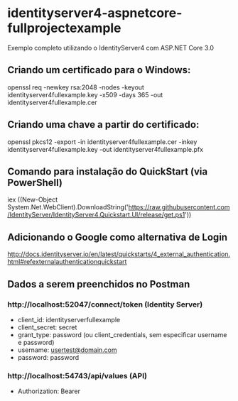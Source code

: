 # identityserver4-aspnetcore-fullprojectexample
Exemplo completo utilizando o IdentityServer4 com ASP.NET Core 3.0

## Criando um certificado para o Windows:
openssl req -newkey rsa:2048 -nodes -keyout identityserver4fullexample.key -x509 -days 365 -out identityserver4fullexample.cer

## Criando uma chave a partir do certificado:
openssl pkcs12 -export -in identityserver4fullexample.cer -inkey identityserver4fullexample.key -out identityserver4fullexample.pfx

## Comando para instalação do QuickStart (via PowerShell)
iex ((New-Object System.Net.WebClient).DownloadString('https://raw.githubusercontent.com/IdentityServer/IdentityServer4.Quickstart.UI/release/get.ps1'))

## Adicionando o Google como alternativa de Login
http://docs.identityserver.io/en/latest/quickstarts/4_external_authentication.html#refexternalauthenticationquickstart

## Dados a serem preenchidos no Postman
### http://localhost:52047/connect/token  (Identity Server)
* client_id: identityserverfullexample
* client_secret: secret
* grant_type: password (ou client_credentials, sem especificar username e password)
* username: usertest@domain.com
* password: password

### http://localhost:54743/api/values  (API)
* Authorization: Bearer <Token Gerado pelo Identity Server>